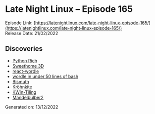 # Late Night Linux – Episode 165
Episode Link: [https://latenightlinux.com/late-night-linux-episode-165/](https://latenightlinux.com/late-night-linux-episode-165/)  
Release Date: 21/02/2022
## Discoveries
* [Python Rich](https://github.com/Textualize/rich)
* [Sweethome 3D](https://www.sweethome3d.com/)
* [react-wordle](https://github.com/cwackerfuss/react-wordle)
* [wordle in under 50 lines of bash](https://gist.github.com/huytd/6a1a6a7b34a0d0abcac00b47e3d01513)
* [Bismuth](https://github.com/Bismuth-Forge/bismuth)
* [Kröhnkite](https://github.com/esjeon/krohnkite)
* [KWin-Tiling](https://github.com/kwin-scripts/kwin-tiling)
* [Mandelbulber2](https://github.com/buddhi1980/mandelbulber2)

Generated on: 13/12/2022